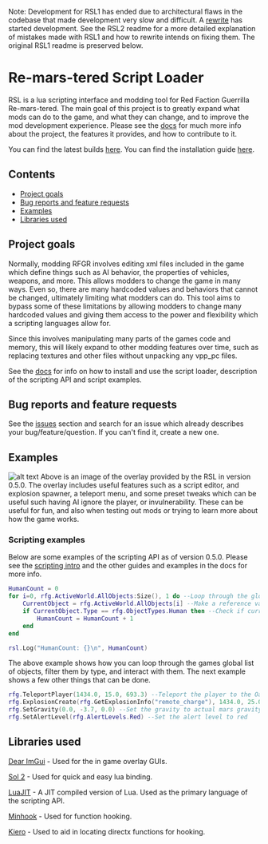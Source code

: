 Note: Development for RSL1 has ended due to architectural flaws in the codebase that made development very slow and difficult. A [rewrite](https://github.com/rsl-dev/RSL2) has started development. See the RSL2 readme for a more detailed explanation of mistakes made with RSL1 and how to rewrite intends on fixing them. The original RSL1 readme is preserved below.

# Re-mars-tered Script Loader
RSL is a lua scripting interface and modding tool for Red Faction Guerrilla Re-mars-tered. The main goal of this project is to greatly expand what mods can do to the game, and what they can change, and to improve the mod development experience. Please see the [docs](https://rsl.readthedocs.io/en/latest/) for much more info about the project, the features it provides, and how to contribute to it.

You can find the latest builds [here](https://ci.appveyor.com/project/Moneyl/rsl/history).
You can find the installation guide [here](https://rsl.readthedocs.io/en/latest/Installation.html).

## Contents
- [Project goals](https://github.com/rsl-dev/RSL#project-goals) 
- [Bug reports and feature requests](https://github.com/rsl-dev/RSL#bugs-and-feature-requests)
- [Examples](https://github.com/rsl-dev/RSL#gallery) 
- [Libraries used](https://github.com/rsl-dev/RSL#libraries-used)

## Project goals
Normally, modding RFGR involves editing xml files included in the game which define things such as AI behavior, the properties of vehicles, weapons, and more. This allows modders to change the game in many ways. Even so, there are many hardcoded values and behaviors that cannot be changed, ultimately limiting what modders can do. This tool aims to bypass some of these limitations by allowing modders to change many hardcoded values and giving them access to the power and flexibility which a scripting languages allow for.

Since this involves manipulating many parts of the games code and memory, this will likely expand to other modding features over time, such as replacing textures and other files without unpacking any vpp_pc files.

See the [docs](https://rsl.readthedocs.io/en/latest/) for info on how to install and use the script loader, description of the scripting API and script examples.

## Bug reports and feature requests
See the [issues](https://github.com/rsl-dev/RSL/issues) section and search for an issue which already describes your bug/feature/question. If you can't find it, create a new one.

## Examples
![alt text](https://github.com/rsl-dev/RSL/blob/master/Images/0.5.0-GuiExample1.jpg "Main overlay from 0.5.0")
Above is an image of the overlay provided by the RSL in version 0.5.0. The overlay includes useful features such as a script editor, and explosion spawner, a teleport menu, and some preset tweaks which can be useful such having AI ignore the player, or invulnerability. These can be useful for fun, and also when testing out mods or trying to learn more about how the game works.

### Scripting examples
Below are some examples of the scripting API as of version 0.5.0. Please see the [scripting intro](https://rsl.readthedocs.io/en/latest/Scripting/Guides/Introduction.html) and the other guides and examples in the docs for more info.

```lua
HumanCount = 0
for i=0, rfg.ActiveWorld.AllObjects:Size(), 1 do --Loop through the global object list
    CurrentObject = rfg.ActiveWorld.AllObjects[i] --Make a reference variable to the current object for convenience.
    if CurrentObject.Type == rfg.ObjectTypes.Human then --Check if current object is a human object
        HumanCount = HumanCount + 1
    end
end

rsl.Log("HumanCount: {}\n", HumanCount)
```
The above example shows how you can loop through the games global list of objects, filter them by type, and interact with them. The next example shows a few other things that can be done.
```lua
rfg.TeleportPlayer(1434.0, 15.0, 693.3) --Teleport the player to the Oasis safehouse
rfg.ExplosionCreate(rfg.GetExplosionInfo("remote_charge"), 1434.0, 25.0, 693.3) --Create a remote charge explosion 10m above the player
rfg.SetGravity(0.0, -3.7, 0.0) --Set the gravity to actual mars gravity (default is -9.82)
rfg.SetAlertLevel(rfg.AlertLevels.Red) --Set the alert level to red
```
## Libraries used
[Dear ImGui](https://github.com/ocornut/imgui) - Used for the in game overlay GUIs.

[Sol 2](https://github.com/ThePhD/sol2/) - Used for quick and easy lua binding.

[LuaJIT](https://luajit.org/) - A JIT compiled version of Lua. Used as the primary language of the scripting API.

[Minhook](https://github.com/TsudaKageyu/minhook) - Used for function hooking.

[Kiero](https://github.com/Rebzzel/kiero) - Used to aid in locating directx functions for hooking.
